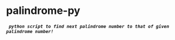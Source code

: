 # palindrome-py
##### ``` python script to find next palindrome number to that of given palindrome number!```
